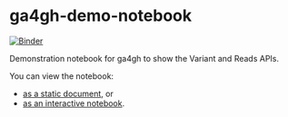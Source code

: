 # ga4gh-demo-notebook

[![Binder](http://mybinder.org/badge.svg)](http://mybinder.org:/repo/ljdursi/ga4gh-demo-notebook)

Demonstration notebook for ga4gh to show the Variant and Reads APIs.

You can view the notebook:

* [as a static document](http://nbviewer.jupyter.org/github/ljdursi/ga4gh-demo-notebook/blob/master/index.ipynb), or
* [as an interactive notebook](http://mybinder.org:/repo/ljdursi/ga4gh-demo-notebook).
